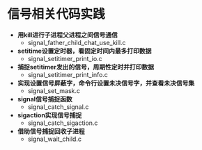 # **信号相关代码实践**

- **用kill进行子进程父进程之间信号通信**
  - signal_father_child_chat_use_kill.c
- **setitime设置定时器，看固定时间内最多打印数据**
  - signal_setitimer_print_io.c
- **捕捉setitimer发出的信号，周期性定时并打印数据**
  - signal_setitimer_print_info.c
- **实现设置信号屏蔽字，命令行设置未决信号字，并查看未决信号集**
  - signal_set_mask.c
- **signal信号捕捉函数**
  - signal_catch_signal.c
- **sigaction实现信号捕捉**
  - signal_catch_sigaction.c
- **借助信号捕捉回收子进程**
  - signal_wait_child.c

